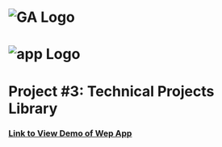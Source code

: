 # ![GA Logo](https://ga-dash.s3.amazonaws.com/production/assets/logo-9f88ae6c9c3871690e33280fcf557f33.png)

# ![app Logo](https://www.ucdavis.edu/sites/default/files/images/focal_link/tech-grass_1.png)

# Project #3: Technical Projects Library

### [ Link to View Demo of Wep App ](https://git.generalassemb.ly/ibrahimvis/project3/tree/dev)
